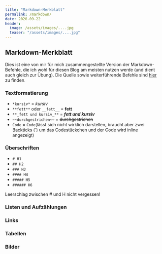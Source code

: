 ```yaml
---
title: "Markdown-Merkblatt"
permalink: /markdown/
date: 2020-09-22
header:
  image: /assets/images/....jpg
  teaser: "/assets/images/....jpg"
---
```

## Markdown-Merkblatt

Dies ist eine von mir für mich zusammengestellte Version der Markdown-Befehle, die ich wohl für diesen Blog am meisten nutzen werde (und dient auch gleich zur Übung). 
Die Quelle sowie weiterführende Befehle sind [hier](https://github.com/adam-p/markdown-here/wiki/Markdown-Cheatsheet) zu finden. 


### Textformatierung
* `*kursiv*` = *kursiv* 
* `**fett**` oder `__fett__` = **fett** 
* `**_fett und kursiv_**` = **_fett und kursiv_**
* `~~durchgestrichen~~` = ~~durchgestrichen~~
* `Code` = `Code`(lässt sich nicht wirklich darstellen, braucht aber zwei Backticks (`) um das Codestückchen und der Code wird inline angezeigt)

### Überschriften
* `# H1`
* `## H2`
* `### H3`
* `#### H4`
* `##### H5`
* `###### H6`

Leerschlag zwischen # und H nicht vergessen!

### Listen und Aufzählungen


### Links


### Tabellen


### Bilder




